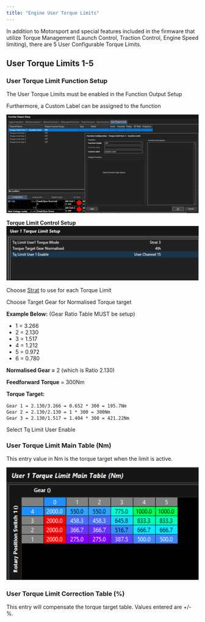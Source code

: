 ```yaml
---
title: "Engine User Torque Limits"
---
```


In addition to Motorsport and special features included in the firmware that utilize Torque Management (Launch Control, Traction Control, Engine Speed limiting), there are 5 User Configurable Torque Limits.

## User Torque Limits 1-5

### User Torque Limit Function Setup
The User Torque Limits must be enabled in the Function Output Setup

Furthermore, a Custom Label can be assigned to the function


![Image](/img/NewItem944.png)


**Torque Limit Control Setup**
![Image](</img/NewItem943.png>)

Choose [Strat](./TorqueLimitStrats.md) to use for each Torque Limit


Choose Target Gear for Normalised Torque target

**Example Below:** (Gear Ratio Table MUST be setup)
 - 1 = 3.266
 - 2 = 2.130
 - 3 = 1.517
 - 4 = 1.212
 - 5 = 0.972
 - 6 = 0.780

**Normalised Gear =** 2 (which is Ratio 2.130)

**Feedforward Torque** = 300Nm


**Torque Target:**
```
Gear 1 = 2.130/3.266 = 0.652 * 300 = 195.7Nm
Gear 2 = 2.130/2.130 = 1 * 300 = 300Nm
Gear 3 = 2.130/1.517 = 1.404 * 300 = 421.22Nm
```

Select Tq Limit User Enable


### User Torque Limit Main Table (Nm)


This entry value in Nm is the torque target when the limit is active.


![Image](</img/NewItem945.png>)


### User Torque Limit Correction Table (%)
This entry will compensate the torque target table. Values entered are +/- %.



